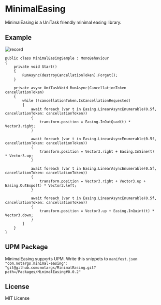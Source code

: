 # MinimalEasing
MinimalEasing is a UniTask friendly minimal easing library.

## Example

![record](https://github.com/notargs/MinimalEasing/assets/3889597/3552c9a9-a314-4c7f-8427-f61a3438fa61)

```
public class MinimalEasingSample : MonoBehaviour
{
    private void Start()
    {
        RunAsync(destroyCancellationToken).Forget();
    }

    private async UniTaskVoid RunAsync(CancellationToken cancellationToken)
    {
        while (!cancellationToken.IsCancellationRequested)
        {
            await foreach (var t in Easing.LinearAsyncEnumerable(0.5f, cancellationToken: cancellationToken))
            {
                transform.position = Easing.InOutQuad(t) * Vector3.right;
            }

            await foreach (var t in Easing.LinearAsyncEnumerable(0.5f, cancellationToken: cancellationToken))
            {
                transform.position = Vector3.right + Easing.InSine(t) * Vector3.up;
            }
        
            await foreach (var t in Easing.LinearAsyncEnumerable(0.5f, cancellationToken: cancellationToken))
            {
                transform.position = Vector3.right + Vector3.up + Easing.OutExpo(t) * Vector3.left;
            }
            
            await foreach (var t in Easing.LinearAsyncEnumerable(0.5f, cancellationToken: cancellationToken))
            {
                transform.position = Vector3.up + Easing.InQuint(t) * Vector3.down;
            }
        }
    }
}
```

## UPM Package
MinimalEasing supports UPM.
Write this snippets to `manifest.json`
`"com.notargs.minimal-easing": "git@github.com:notargs/MinimalEasing.git?path=/Packages/MinimalEasing#0.0.2"`

## License
MIT License
